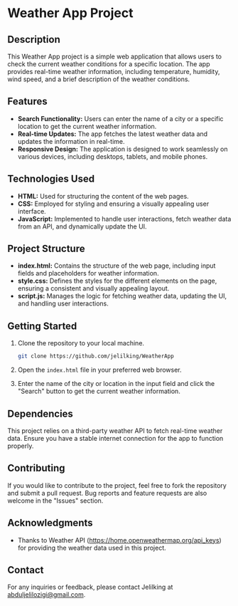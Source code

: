 # Weather App Project

## Description

This Weather App project is a simple web application that allows users to check the current weather conditions for a specific location. The app provides real-time weather information, including temperature, humidity, wind speed, and a brief description of the weather conditions.

## Features

- **Search Functionality:** Users can enter the name of a city or a specific location to get the current weather information.
- **Real-time Updates:** The app fetches the latest weather data and updates the information in real-time.
- **Responsive Design:** The application is designed to work seamlessly on various devices, including desktops, tablets, and mobile phones.

## Technologies Used

- **HTML:** Used for structuring the content of the web pages.
- **CSS:** Employed for styling and ensuring a visually appealing user interface.
- **JavaScript:** Implemented to handle user interactions, fetch weather data from an API, and dynamically update the UI.

## Project Structure

- **index.html:** Contains the structure of the web page, including input fields and placeholders for weather information.
- **style.css:** Defines the styles for the different elements on the page, ensuring a consistent and visually appealing layout.
- **script.js:** Manages the logic for fetching weather data, updating the UI, and handling user interactions.

## Getting Started

1. Clone the repository to your local machine.

   ```bash
   git clone https://github.com/jelilking/WeatherApp
   ```

2. Open the `index.html` file in your preferred web browser.

3. Enter the name of the city or location in the input field and click the "Search" button to get the current weather information.

## Dependencies

This project relies on a third-party weather API to fetch real-time weather data. Ensure you have a stable internet connection for the app to function properly.

## Contributing

If you would like to contribute to the project, feel free to fork the repository and submit a pull request. Bug reports and feature requests are also welcome in the "Issues" section.

## Acknowledgments

- Thanks to Weather API (https://home.openweathermap.org/api_keys) for providing the weather data used in this project.

## Contact

For any inquiries or feedback, please contact Jelilking at abduljelilozigi@gmail.com.
